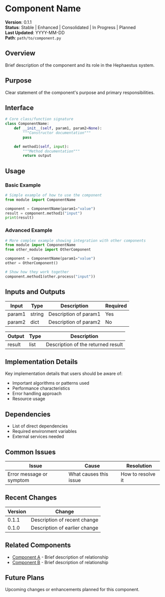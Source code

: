 # Component Name

**Version**: 0.1.1  
**Status**: Stable | Enhanced | Consolidated | In Progress | Planned   
**Last Updated**: YYYY-MM-DD  
**Path**: `path/to/component.py`  

## Overview

Brief description of the component and its role in the Hephaestus system.

## Purpose

Clear statement of the component's purpose and primary responsibilities.

## Interface

```python
# Core class/function signature
class ComponentName:
    def __init__(self, param1, param2=None):
        """Constructor documentation"""
        pass
        
    def method1(self, input):
        """Method documentation"""
        return output
```

## Usage

### Basic Example

```python
# Simple example of how to use the component
from module import ComponentName

component = ComponentName(param1="value")
result = component.method1("input")
print(result)
```

### Advanced Example

```python
# More complex example showing integration with other components
from module import ComponentName
from other_module import OtherComponent

component = ComponentName(param1="value")
other = OtherComponent()

# Show how they work together
component.method1(other.process("input"))
```

## Inputs and Outputs

| Input | Type | Description | Required |
|-------|------|-------------|----------|
| param1 | string | Description of param1 | Yes |
| param2 | dict | Description of param2 | No |

| Output | Type | Description |
|--------|------|-------------|
| result | list | Description of the returned result |

## Implementation Details

Key implementation details that users should be aware of:

- Important algorithms or patterns used
- Performance characteristics
- Error handling approach
- Resource usage

## Dependencies

- List of direct dependencies
- Required environment variables
- External services needed

## Common Issues

| Issue | Cause | Resolution |
|-------|-------|------------|
| Error message or symptom | What causes this issue | How to resolve it |

## Recent Changes

| Version | Change |
|---------|--------|
| 0.1.1 | Description of recent change |
| 0.1.0 | Description of earlier change |

## Related Components

- [Component A](../component_a.md) - Brief description of relationship
- [Component B](../component_b.md) - Brief description of relationship

## Future Plans

Upcoming changes or enhancements planned for this component. 